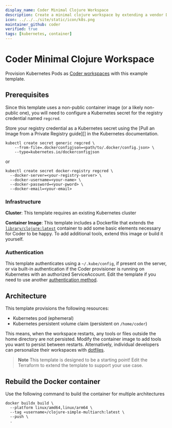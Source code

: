 ```yaml
---
display_name: Coder Minimal Clojure Workspace
description: Create a minimal clojure workspace by extending a vendor Dockerfile
icon: ../../../site/static/icon/k8s.png
maintainer_github: coder
verified: true
tags: [kubernetes, container]
---
```


# Coder Minimal Clojure Workspace

Provision Kubernetes Pods as [Coder workspaces][workspaces] with this example
template.

## Prerequisites

Since this template uses a non-public container image (or a likely non-public one),
you will need to configure a Kubernetes secret for the registry credential named
`regcred`.

Store your registry credential as a Kubernetes secret using the
[Pull an Image from a Private Registry guide][] in the Kubernetes documentation.

```
kubectl create secret generic regcred \
    --from-file=.dockerconfigjson=<path/to/.docker/config.json> \
    --type=kubernetes.io/dockerconfigjson
```
or

```
kubectl create secret docker-registry regcred \
  --docker-server=<your-registry-server> \
  --docker-username=<your-name> \
  --docker-password=<your-pword> \
  --docker-email=<your-email>
```

### Infrastructure

**Cluster**: This template requires an existing Kubernetes cluster

**Container Image**: This template includes a Dockerfile that extends the
[`library/clojure:latest`][clojure-img] container to add some basic elements
necessary for Coder to be happy. To add additional tools, extend this image or
build it yourself.

### Authentication

This template authenticates using a `~/.kube/config`, if present on the server,
or via built-in authentication if the Coder provisioner is running on Kubernetes
with an authorized ServiceAccount.  Edit the template if you need to use another
[authentication method][auth-method].

## Architecture

This template provisions the following resources:

- Kubernetes pod (ephemeral)
- Kubernetes persistent volume claim (persistent on `/home/coder`)

This means, when the workspace restarts, any tools or files outside the home
directory are not persisted. Modify the container image to add tools you want to
persist between restarts. Alternatively, individual developers can personalize
their workspaces with [dotfiles](https://coder.com/docs/dotfiles).

> **Note**
> This template is designed to be a starting point! Edit the Terraform to
> extend the template to support your use case.

## Rebuild the Docker container

Use the following command to build the container for multiple architectures

```shell
docker buildx build \
  --platform linux/amd64,linux/arm64 \
  --tag «username»/clojure-simple-multiarch:latest \
  --push \
  .
```

[auth-method]: https://registry.terraform.io/providers/hashicorp/kubernetes/latest/docs#authentication
[clojure-img]: https://hub.docker.com/_/clojure
[k8s-pull]: https://kubernetes.io/docs/tasks/configure-pod-container/pull-image-private-registry/
[workspaces]: https://coder.com/docs/workspaces